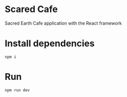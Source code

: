 # Scared Cafe
Sacred Earth Cafe application with the React framework

# Install dependencies
```
npm i
```

# Run
```
npm run dev
```